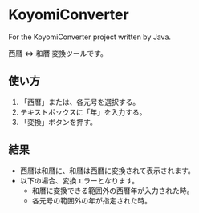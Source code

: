 # KoyomiConverter
For the KoyomiConverter project written by Java.

西暦 ⇔ 和暦 変換ツールです。

## 使い方
1. 「西暦」または、各元号を選択する。
2. テキストボックスに「年」を入力する。
3. 「変換」ボタンを押す。

## 結果
- 西暦は和暦に、和暦は西暦に変換されて表示されます。
- 以下の場合、変換エラーとなります。
  - 和暦に変換できる範囲外の西暦年が入力された時。
  - 各元号の範囲外の年が指定された時。
